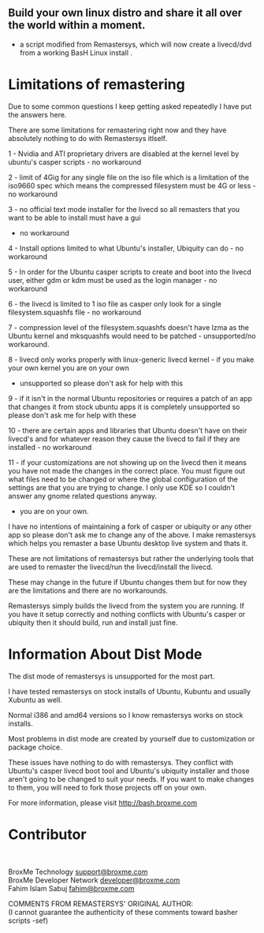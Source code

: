 

<h2>Build your own linux distro and share it all over the world within a moment.</h2>


- a script modified from Remastersys, which will now create a livecd/dvd 
from a working BasH Linux install .


Limitations of remastering
========================== 

Due to some common questions I keep getting asked repeatedly I have put the answers here.

There are some limitations for remastering right now and they have absolutely nothing to do with Remastersys itlself.

1 - Nvidia and ATI proprietary drivers are disabled at the kernel level by ubuntu's casper scripts - no workaround

2 - limit of 4Gig for any single file on the iso file which is a limitation of the iso9660 spec which means the 
compressed filesystem must be 4G or less - no workaround

3 - no official text mode installer for the livecd so all remasters that you want to be able to install must have a gui
- no workaround

4 - Install options limited to what Ubuntu's installer, Ubiquity can do - no workaround

5 - In order for the Ubuntu casper scripts to create and boot into the livecd user, either gdm or kdm must be used
as the login manager - no workaround

6 - the livecd is limited to 1 iso file as casper only look for a single filesystem.squashfs file - no workaround

7 - compression level of the filesystem.squashfs doesn't have lzma as the Ubuntu kernel and mksquashfs would need
to be patched - unsupported/no workaround.

8 - livecd only works properly with linux-generic livecd kernel - if you make your own kernel you are on your own
- unsupported so please don't ask for help with this

9 - if it isn't in the normal Ubuntu repositories or requires a patch of an app that changes it from stock ubuntu apps
it is completely unsupported so please don't ask me for help with these

10 - there are certain apps and libraries that Ubuntu doesn't have on their livecd's and for whatever reason they
cause the livecd to fail if they are installed - no workaround

11 - if your customizations are not showing up on the livecd then it means you have not made the changes in the
correct place.  You must figure out what files need to be changed or where the global configuration of the settings
are that you are trying to change.  I only use KDE so I couldn't answer any gnome related questions anyway.
- you are on your own.

I have no intentions of maintaining a fork of casper or ubiquity or any other app so please don't ask me to change
any of the above.  I make remastersys which helps you remaster a base Ubuntu desktop live system and thats it.

These are not limitations of remastersys but rather the underlying tools that are used to remaster the
livecd/run the livecd/install the livecd.

These may change in the future if Ubuntu changes them but for now they are the limitations and there are no workarounds.

Remastersys simply builds the livecd from the system you are running.  If you have it setup correctly and
nothing conflicts with Ubuntu's casper or ubiquity then it should build, run and install just fine.

 
Information About Dist Mode
===========================

The dist mode of remastersys is unsupported for the most part.

I have tested remastersys on stock installs of Ubuntu, Kubuntu and usually Xubuntu as well.

Normal i386 and amd64 versions so I know remastersys works on stock installs.

Most problems in dist mode are created by yourself due to customization or package choice.

These issues have nothing to do with remastersys.
They conflict with Ubuntu's casper livecd boot tool and Ubuntu's ubiquity installer and those aren't
going to be changed to suit your needs.  If you want to make changes to them, you will need to fork
those projects off on your own.


For more information, please visit http://bash.broxme.com
<br >
<h1>Contributor </h1>
<br >

BroxMe Technology <support@broxme.com>
<br >
BroxMe Developer Network  <developer@broxme.com>
<br >
Fahim Islam Sabuj  <fahim@broxme.com>
<br >

COMMENTS FROM REMASTERSYS' ORIGINAL AUTHOR:<br >
(I cannot guarantee the authenticity of these comments toward basher scripts -sef)

